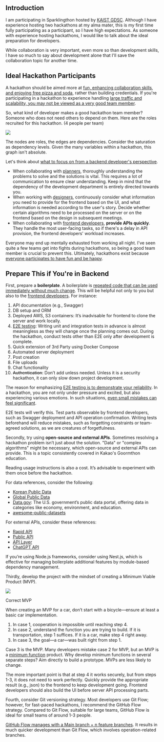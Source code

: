 ## Introduction

I am participating in Sparklingthon hosted by [KAIST GDSC](https://gdsc-kaist.github.io/). Although I have experience hosting two hackathons at my alma mater, this is my first time fully participating as a participant, so I have high expectations. As someone with experience hosting hackathons, I would like to talk about the ideal preparation for developers.

While collaboration is very important, even more so than development skills, I have so much to say about development alone that I'll save the collaboration topic for another time.

## Ideal Hackathon Participants

A hackathon should be aimed more at <u>fun, enhancing collaboration skills, and enjoying free pizza and soda</u>, rather than building credentials. If you're participating in a hackathon to experience handling <u>large traffic and scalability, you may not be viewed as a very good team member</u>.

So, what kind of developer makes a good hackathon team member? Someone who does not need others to depend on them. Here are the roles recruited for this hackathon. (4 people per team)

![](https://blog.kakaocdn.net/dn/L4cxZ/btsI7GSb1k3/2kjkxdbGTP3OfDZqwJKFPk/img.png)

The nodes are roles, the edges are dependencies. Consider the saturation as dependency levels. Given the many variables within a hackathon, this graph isn't absolute.

Let's think about <u>what to focus on from a backend developer's perspective</u>.

* When collaborating with <u>planners</u>, thoroughly understanding the problems to solve and the solutions is vital. This requires a lot of communication to ensure clear understanding. Keep in mind that the dependency of the development department is entirely directed towards you.
* When working with <u>designers</u>, continuously consider what information you need to provide for the frontend based on the UI, and what information is needed according to the user's story. Decide whether certain algorithms need to be processed on the server or on the frontend based on the design in subsequent meetings.
* When collaborating with <u>frontend developers</u>, **provide APIs quickly**. They handle the most user-facing tasks, so if there's a delay in API provision, the frontend developers' workload increases.

Everyone may end up mentally exhausted from working all night. I've seen quite a few teams get into fights during hackathons, so being a good team member is crucial to prevent this. Ultimately, hackathons exist because <u>everyone participates to have fun and be happy</u>.

## Prepare This if You're in Backend

First, prepare a **boilerplate**. A boilerplate is <u>repeated code that can be used immediately without much change</u>. This will be helpful not only to you but also to the <u>frontend developers</u>. For instance:

1. API documentation (e.g., Swagger)
2. DB setup and ORM
3. Deployed AWS, S3 containers: It’s inadvisable for frontend to clone the server and work locally.
4. <u>E2E testing</u>: Writing unit and integration tests in advance is almost meaningless as they will change once the planning comes out. During the hackathon, conduct tests other than E2E only after development is complete.
5. Quick extension of 3rd Party using Docker Compose
6. Automated server deployment
7. Post creation
8. File uploads
9. Chat functionality
10. ~~Authentication~~: Don’t add unless needed. Unless it is a security hackathon, it can only slow down project development.

The reason for emphasizing <u>E2E testing is to demonstrate your reliability</u>. In a hackathon, you are not only under pressure and excited, but also experiencing various emotions. In such situations, <u>even small mistakes can feel significant</u>.

E2E tests will verify this. Test parts observable by frontend developers, such as Swagger deployment and API operation confirmation. Writing tests beforehand will reduce mistakes, such as forgetting constraints or team-agreed solutions, as we are creatures of forgetfulness.

Secondly, try using **open-source and external APIs**. Sometimes resolving a hackathon problem isn’t just about the solution. "Data" or "complex algorithms" might be necessary, which open-source and external APIs can provide. This is a topic consistently covered in Kakao's Goormthon education.

Reading usage instructions is also a cost. It’s advisable to experiment with them once before the hackathon.

For data references, consider the following:

* [Korean Public Data](https://www.data.go.kr/)
* [Global Public Data](https://opendatainception.io/)
* [Data.gov](https://data.gov/): The U.S. government’s public data portal, offering data in categories like economy, environment, and education.
* [awesome-public-datasets](https://github.com/awesomedata/awesome-public-datasets)

For external APIs, consider these references:

* [Rapid API](https://rapidapi.com/hub)
* [Public API](https://github.com/public-apis/public-apis)
* [API Layer](https://apilayer.com/)
* [ChatGPT API](https://platform.openai.com/docs/api-reference/introduction)

If you’re using Node.js frameworks, consider using Nest.js, which is effective for managing boilerplate additional features by module-based dependency management.

Thirdly, develop the project with the mindset of creating a Minimum Viable Product (MVP).

![](https://blog.kakaocdn.net/dn/bd00Jf/btsI9hXP3iw/aQBhNRJMii23zw0QcSAgpk/img.png)

Correct MVP

When creating an MVP for a car, don’t start with a bicycle—ensure at least a basic car implementation.

1. In case 1, cooperation is impossible until reaching step 4.
2. In case 2, understand the function you are trying to build. If it is transportation, step 1 suffices. If it is a car, make step 4 right away.
3. In case 3, the goal—a car—was built right from step 1.

Case 3 is the MVP. Many developers mistake case 2 for MVP, but an MVP is a <u>minimum function</u> product. Why develop minimum functions in several separate steps? Aim directly to build a prototype. MVPs are less likely to change.

The more important point is that at step 4 it works securely, but from steps 1-3, it does not need to work perfectly. Quickly provide the appropriate result (e.g., json) to the frontend to keep development going. Frontend developers should also build the UI before server API processing parts.

Fourth, consider Git versioning strategy. Most developers use Git Flow; however, for fast-paced hackathons, I recommend the GitHub Flow strategy. Compared to Git Flow, suitable for large teams, GitHub Flow is ideal for small teams of around 1-3 people.

<u>GitHub Flow manages with a Main branch + n feature branches</u>. It results in much quicker development than Git Flow, which involves operation-related branches.